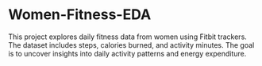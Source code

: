 # Women-Fitness-EDA
This project explores daily fitness data from women using Fitbit trackers. The dataset includes steps, calories burned, and activity minutes. The goal is to uncover insights into daily activity patterns and energy expenditure.
